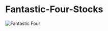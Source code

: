 # Fantastic-Four-Stocks
![Fantastic Four](https://user-images.githubusercontent.com/65749636/104824849-71f91a80-580a-11eb-9b50-b0de7c72b580.PNG)

